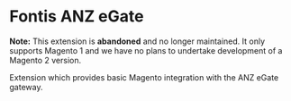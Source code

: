 Fontis ANZ eGate
================

**Note:** This extension is **abandoned** and no longer maintained. It only supports Magento 1 and we have no plans to undertake development of a Magento 2 version.

Extension which provides basic Magento integration with the ANZ eGate gateway.

